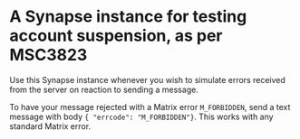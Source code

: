 # A Synapse instance for testing account suspension, as per MSC3823

Use this Synapse instance whenever you wish to simulate errors received
from the server on reaction to sending a message.

To have your message rejected with a Matrix error `M_FORBIDDEN`,
send a text message with body `{ "errcode": "M_FORBIDDEN"}`. This
works with any standard Matrix error.
